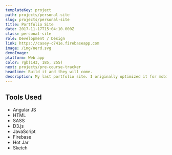 ```yaml
---
templateKey: project
path: projects/personal-site
slug: projects/personal-site
title: Portfolio Site
date: 2017-11-17T15:04:10.000Z
class: personal-site
role: Development / Design
link: https://casey-c741e.firebaseapp.com
image: /img/nerd.svg
demoImage:
platform: Web app
color: rgb(143, 185, 255)
next: projects/pre-course-tracker
headline: Build it and they will come.
description: My last portfolio site. I originally optimized it for mobile devices but through analytics came to find out my visitors were mostly on desktop so I pivoted a couple times to optimize the experience for those users. My favorite parts that I worked on were probably the D3 chart that reflected my skills at the time and the hexagon grid that was done completely with CSS.
---
```


## Tools Used

- Angular JS
- HTML
- SASS
- D3.js
- JavaScript
- Firebase
- Hot Jar
- Sketch
